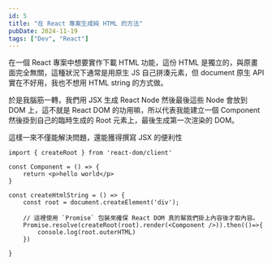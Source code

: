 ```yaml
---
id: 5
title: "在 React 專案生成純 HTML 的方法"
pubDate: 2024-11-19
tags: ["Dev", "React"]
---
```


在一個 React 專案中想要實作下載 HTML 功能，這份 HTML 是獨立的，與原畫面完全無關，這種狀況下通常是用原生 JS 自己拼湊元素，但 document 原生 API 實在不好用，我也不想用 HTML string 的方式做。

於是我腦筋一轉，我們用 JSX 生成 React Node 然後最後這些 Node 會放到 DOM 上，這不就是 React DOM 的功用嘛，所以代表我能建立一個 Component 然後掛到自己的臨時生成的 Root 元素上，最後生成第一次渲染的 DOM。

這樣一來不僅能解決問題，還能獲得撰寫 JSX 的便利性

```tsx
import { createRoot } from 'react-dom/client'

const Component = () => {
    return <p>hello world</p>
}

const createHtmlString = () => {
    const root = document.createElement('div');

    // 這裡使用 `Promise` 包裝來確保 React DOM 真的幫我們掛上內容後才取內容。
    Promise.resolve(createRoot(root).render(<Component />)).then(()=>{
        console.log(root.outerHTML)
    })

}
```


